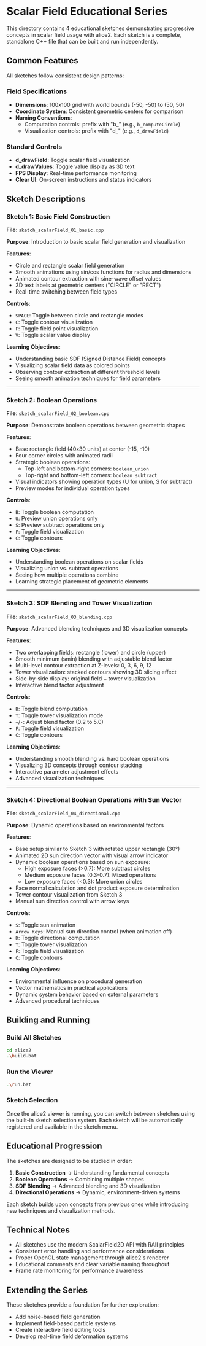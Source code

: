 # Scalar Field Educational Series

This directory contains 4 educational sketches demonstrating progressive concepts in scalar field usage with alice2. Each sketch is a complete, standalone C++ file that can be built and run independently.

## Common Features

All sketches follow consistent design patterns:

### Field Specifications
- **Dimensions**: 100x100 grid with world bounds (-50, -50) to (50, 50)
- **Coordinate System**: Consistent geometric centers for comparison
- **Naming Conventions**: 
  - Computation controls: prefix with "b_" (e.g., `b_computeCircle`)
  - Visualization controls: prefix with "d_" (e.g., `d_drawField`)

### Standard Controls
- **d_drawField**: Toggle scalar field visualization
- **d_drawValues**: Toggle value display as 3D text
- **FPS Display**: Real-time performance monitoring
- **Clear UI**: On-screen instructions and status indicators

## Sketch Descriptions

### Sketch 1: Basic Field Construction
**File**: `sketch_scalarField_01_basic.cpp`

**Purpose**: Introduction to basic scalar field generation and visualization

**Features**:
- Circle and rectangle scalar field generation
- Smooth animations using sin/cos functions for radius and dimensions
- Animated contour extraction with sine-wave offset values
- 3D text labels at geometric centers ("CIRCLE" or "RECT")
- Real-time switching between field types

**Controls**:
- `SPACE`: Toggle between circle and rectangle modes
- `C`: Toggle contour visualization
- `F`: Toggle field point visualization
- `V`: Toggle scalar value display

**Learning Objectives**:
- Understanding basic SDF (Signed Distance Field) concepts
- Visualizing scalar field data as colored points
- Observing contour extraction at different threshold levels
- Seeing smooth animation techniques for field parameters

---

### Sketch 2: Boolean Operations
**File**: `sketch_scalarField_02_boolean.cpp`

**Purpose**: Demonstrate boolean operations between geometric shapes

**Features**:
- Base rectangle field (40x30 units) at center (-15, -10)
- Four corner circles with animated radii
- Strategic boolean operations:
  - Top-left and bottom-right corners: `boolean_union`
  - Top-right and bottom-left corners: `boolean_subtract`
- Visual indicators showing operation types (U for union, S for subtract)
- Preview modes for individual operation types

**Controls**:
- `B`: Toggle boolean computation
- `U`: Preview union operations only
- `S`: Preview subtract operations only
- `F`: Toggle field visualization
- `C`: Toggle contours

**Learning Objectives**:
- Understanding boolean operations on scalar fields
- Visualizing union vs. subtract operations
- Seeing how multiple operations combine
- Learning strategic placement of geometric elements

---

### Sketch 3: SDF Blending and Tower Visualization
**File**: `sketch_scalarField_03_blending.cpp`

**Purpose**: Advanced blending techniques and 3D visualization concepts

**Features**:
- Two overlapping fields: rectangle (lower) and circle (upper)
- Smooth minimum (smin) blending with adjustable blend factor
- Multi-level contour extraction at Z-levels: 0, 3, 6, 9, 12
- Tower visualization: stacked contours showing 3D slicing effect
- Side-by-side display: original field + tower visualization
- Interactive blend factor adjustment

**Controls**:
- `B`: Toggle blend computation
- `T`: Toggle tower visualization mode
- `+`/`-`: Adjust blend factor (0.2 to 5.0)
- `F`: Toggle field visualization
- `C`: Toggle contours

**Learning Objectives**:
- Understanding smooth blending vs. hard boolean operations
- Visualizing 3D concepts through contour stacking
- Interactive parameter adjustment effects
- Advanced visualization techniques

---

### Sketch 4: Directional Boolean Operations with Sun Vector
**File**: `sketch_scalarField_04_directional.cpp`

**Purpose**: Dynamic operations based on environmental factors

**Features**:
- Base setup similar to Sketch 3 with rotated upper rectangle (30°)
- Animated 2D sun direction vector with visual arrow indicator
- Dynamic boolean operations based on sun exposure:
  - High exposure faces (>0.7): More subtract circles
  - Medium exposure faces (0.3-0.7): Mixed operations
  - Low exposure faces (<0.3): More union circles
- Face normal calculation and dot product exposure determination
- Tower contour visualization from Sketch 3
- Manual sun direction control with arrow keys

**Controls**:
- `S`: Toggle sun animation
- `Arrow Keys`: Manual sun direction control (when animation off)
- `D`: Toggle directional computation
- `T`: Toggle tower visualization
- `F`: Toggle field visualization
- `C`: Toggle contours

**Learning Objectives**:
- Environmental influence on procedural generation
- Vector mathematics in practical applications
- Dynamic system behavior based on external parameters
- Advanced procedural techniques

## Building and Running

### Build All Sketches
```bash
cd alice2
.\build.bat
```

### Run the Viewer
```bash
.\run.bat
```

### Sketch Selection
Once the alice2 viewer is running, you can switch between sketches using the built-in sketch selection system. Each sketch will be automatically registered and available in the sketch menu.

## Educational Progression

The sketches are designed to be studied in order:

1. **Basic Construction** → Understanding fundamental concepts
2. **Boolean Operations** → Combining multiple shapes
3. **SDF Blending** → Advanced blending and 3D visualization
4. **Directional Operations** → Dynamic, environment-driven systems

Each sketch builds upon concepts from previous ones while introducing new techniques and visualization methods.

## Technical Notes

- All sketches use the modern ScalarField2D API with RAII principles
- Consistent error handling and performance considerations
- Proper OpenGL state management through alice2's renderer
- Educational comments and clear variable naming throughout
- Frame rate monitoring for performance awareness

## Extending the Series

These sketches provide a foundation for further exploration:
- Add noise-based field generation
- Implement field-based particle systems
- Create interactive field editing tools
- Develop real-time field deformation systems
